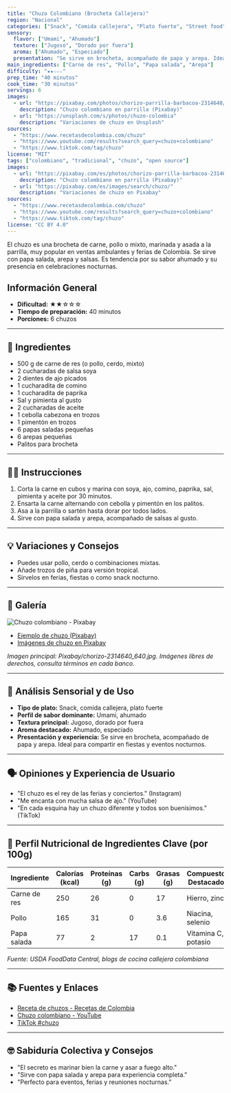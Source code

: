 ```yaml
---
title: "Chuzo Colombiano (Brocheta Callejera)"
region: "Nacional"
categories: ["Snack", "Comida callejera", "Plato fuerte", "Street food"]
sensory:
  flavor: ["Umami", "Ahumado"]
  texture: ["Jugoso", "Dorado por fuera"]
  aroma: ["Ahumado", "Especiado"]
  presentation: "Se sirve en brocheta, acompañado de papa y arepa. Ideal para compartir en fiestas y eventos nocturnas."
main_ingredients: ["Carne de res", "Pollo", "Papa salada", "Arepa"]
difficulty: "★★☆☆☆"
prep_time: "40 minutos"
cook_time: "30 minutos"
servings: 6
images:
  - url: "https://pixabay.com/photos/chorizo-parrilla-barbacoa-2314640/"
    description: "Chuzo colombiano en parrilla (Pixabay)"
  - url: "https://unsplash.com/s/photos/chuzo-colombia"
    description: "Variaciones de chuzo en Unsplash"
sources:
  - "https://www.recetasdecolombia.com/chuzo"
  - "https://www.youtube.com/results?search_query=chuzo+colombiano"
  - "https://www.tiktok.com/tag/chuzo"
license: "MIT"
tags: ["colombiano", "tradicional", "chuzo", "open source"]
images:
  - url: "https://pixabay.com/es/photos/chorizo-parrilla-barbacoa-2314640/"
    description: "Chuzo colombiano en parrilla (Pixabay)"
  - url: "https://pixabay.com/es/images/search/chuzo/"
    description: "Variaciones de chuzo en Pixabay"
sources:
  - "https://www.recetasdecolombia.com/chuzo"
  - "https://www.youtube.com/results?search_query=chuzo+colombiano"
  - "https://www.tiktok.com/tag/chuzo"
license: "CC BY 4.0"
---
```




El chuzo es una brocheta de carne, pollo o mixto, marinada y asada a la parrilla, muy popular en ventas ambulantes y ferias de Colombia. Se sirve con papa salada, arepa y salsas. Es tendencia por su sabor ahumado y su presencia en celebraciones nocturnas.

## Información General

* **Dificultad:** ★★☆☆☆
* **Tiempo de preparación:** 40 minutos
* **Porciones:** 6 chuzos

---

## 📝 Ingredientes

- 500 g de carne de res (o pollo, cerdo, mixto)
- 2 cucharadas de salsa soya
- 2 dientes de ajo picados
- 1 cucharadita de comino
- 1 cucharadita de paprika
- Sal y pimienta al gusto
- 2 cucharadas de aceite
- 1 cebolla cabezona en trozos
- 1 pimentón en trozos
- 6 papas saladas pequeñas
- 6 arepas pequeñas
- Palitos para brocheta

---

## 👨‍🍳 Instrucciones

1. Corta la carne en cubos y marina con soya, ajo, comino, paprika, sal, pimienta y aceite por 30 minutos.
2. Ensarta la carne alternando con cebolla y pimentón en los palitos.
3. Asa a la parrilla o sartén hasta dorar por todos lados.
4. Sirve con papa salada y arepa, acompañado de salsas al gusto.

---

## 💡 Variaciones y Consejos

- Puedes usar pollo, cerdo o combinaciones mixtas.
- Añade trozos de piña para versión tropical.
- Sírvelos en ferias, fiestas o como snack nocturno.

---

## 📸 Galería

![Chuzo colombiano - Pixabay](img/chorizo-2314640_640.jpg)

- [Ejemplo de chuzo (Pixabay)](https://pixabay.com/es/images/search/chuzo%20de%20chorizo%20con%20menestra%20de%20lentejas%20y%20arroz/)
- [Imágenes de chuzo en Pixabay](https://pixabay.com/es/images/search/chuzo/)

*Imagen principal: Pixabay/chorizo-2314640_640.jpg. Imágenes libres de derechos, consulta términos en cada banco.*

---

## 🔬 Análisis Sensorial y de Uso

- **Tipo de plato:** Snack, comida callejera, plato fuerte
- **Perfil de sabor dominante:** Umami, ahumado
- **Textura principal:** Jugoso, dorado por fuera
- **Aroma destacado:** Ahumado, especiado
- **Presentación y experiencia:** Se sirve en brocheta, acompañado de papa y arepa. Ideal para compartir en fiestas y eventos nocturnos.

---

## 🗣️ Opiniones y Experiencia de Usuario

- "El chuzo es el rey de las ferias y conciertos." (Instagram)
- "Me encanta con mucha salsa de ajo." (YouTube)
- "En cada esquina hay un chuzo diferente y todos son buenísimos." (TikTok)

---

## 🧬 Perfil Nutricional de Ingredientes Clave (por 100g)

| Ingrediente | Calorías (kcal) | Proteínas (g) | Carbs (g) | Grasas (g) | Compuestos Destacados |
|-------------|-----------------|--------------|-----------|------------|----------------------|
| Carne de res| 250             | 26           | 0         | 17         | Hierro, zinc         |
| Pollo       | 165             | 31           | 0         | 3.6        | Niacina, selenio     |
| Papa salada | 77              | 2            | 17        | 0.1        | Vitamina C, potasio  |

*Fuente: USDA FoodData Central, blogs de cocina callejera colombiana*

---

## 📚 Fuentes y Enlaces

- [Receta de chuzos - Recetas de Colombia](https://www.recetasdecolombia.com/chuzo)
- [Chuzo colombiano - YouTube](https://www.youtube.com/results?search_query=chuzo+colombiano)
- [TikTok #chuzo](https://www.tiktok.com/tag/chuzo)

---

## 🤓 Sabiduría Colectiva y Consejos

- "El secreto es marinar bien la carne y asar a fuego alto."
- "Sirve con papa salada y arepa para experiencia completa."
- "Perfecto para eventos, ferias y reuniones nocturnas."
